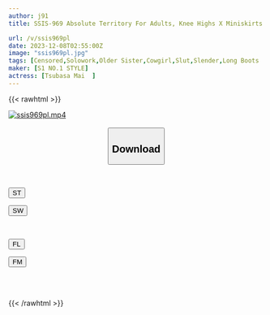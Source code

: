```yaml
---
author: j91
title: SSIS-969 Absolute Territory For Adults, Knee Highs X Miniskirts X Panty Shots Super Beautiful Legged Lady's Raw Leg Rhythm Temptation Tsubasa Mai

url: /v/ssis969pl
date: 2023-12-08T02:55:00Z
image: "ssis969pl.jpg"
tags: [Censored,Solowork,Older Sister,Cowgirl,Slut,Slender,Long Boots	 ]
maker: [S1 NO.1 STYLE]
actress: [Tsubasa Mai  ]
---
```



{{< rawhtml >}}

<div class="video" data-videoid="ybQ1QvwegvF1Vpz">
    <a href="javascript:;">
        <img src="/v/ssis969pl/ssis969pl.jpg" width="WIDTH" height="HEIGHT" alt="ssis969pl.mp4" loading="lazy">
    </a>
</div>

<script type="text/javascript" src="https://j91.asia/asset/on-demand-st.js"></script>

<br>
  <link rel="stylesheet" href="https://j91.asia/asset/bs5.css">
  
  <center>
  <button class="btn btn-primary" type="button" data-bs-toggle="collapse" data-bs-target=".multi-collapse" aria-expanded="false" aria-controls="multiCollapseExample1 multiCollapseExample2"><h2>Download</h2></button></center>
</p>
<div class="row">
  <div class="col">
    <div class="collapse multi-collapse" id="multiCollapseExample1">
      <div class="card card-body">
	      	      <br>
<div class="buttons">  
<p><a href="https://streamtape.to/v/ybQ1QvwegvF1Vpz" target="_blank"><button class="btn-hover color-3"><i class="fa fa-download"></i> ST</button></a></p>
<p><a href="https://flaswish.com/u0ztq5013ivn" target="_blank"><button class="btn-hover color-2"><i class="fa fa-download"></i> SW</button></a></p></div>
    </div>
  </div>
</div>
  <div class="col">
    <div class="collapse multi-collapse" id="multiCollapseExample2">
      <div class="card card-body">
	      <br>
<div class="buttons">
<p><a href="javascript:;" target="_blank"><button class="btn-hover color-9"><i class="fa fa-download"></i> FL</button></a></p>
<p><a href="javascript:;" target="_blank"><button class="btn-hover color-8"><i class="fa fa-download"></i> FM</button></a></p></div>
<br><br>
      </div>
    </div>
  </div>
</div>

{{< /rawhtml >}}